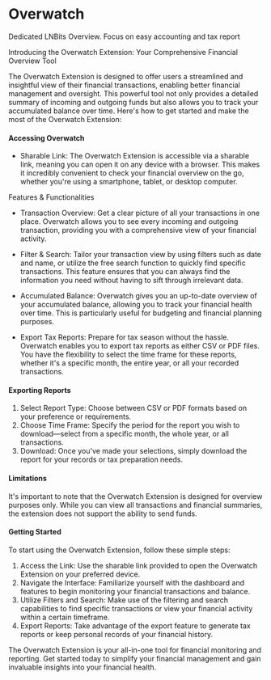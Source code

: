 # Overwatch
Dedicated LNBits Overview. Focus on easy accounting and tax report



Introducing the Overwatch Extension: Your Comprehensive Financial Overview Tool

The Overwatch Extension is designed to offer users a streamlined and insightful view of their financial transactions, enabling better financial management and oversight. This powerful tool not only provides a detailed summary of incoming and outgoing funds but also allows you to track your accumulated balance over time. Here's how to get started and make the most of the Overwatch Extension:

#### Accessing Overwatch

- Sharable Link: The Overwatch Extension is accessible via a sharable link, meaning you can open it on any device with a browser. This makes it incredibly convenient to check your financial overview on the go, whether you're using a smartphone, tablet, or desktop computer.

Features & Functionalities

- Transaction Overview: Get a clear picture of all your transactions in one place. Overwatch allows you to see every incoming and outgoing transaction, providing you with a comprehensive view of your financial activity.

- Filter & Search: Tailor your transaction view by using filters such as date and name, or utilize the free search function to quickly find specific transactions. This feature ensures that you can always find the information you need without having to sift through irrelevant data.

- Accumulated Balance: Overwatch gives you an up-to-date overview of your accumulated balance, allowing you to track your financial health over time. This is particularly useful for budgeting and financial planning purposes.

- Export Tax Reports: Prepare for tax season without the hassle. Overwatch enables you to export tax reports as either CSV or PDF files. You have the flexibility to select the time frame for these reports, whether it's a specific month, the entire year, or all your recorded transactions.

#### Exporting Reports

1. Select Report Type: Choose between CSV or PDF formats based on your preference or requirements.
2. Choose Time Frame: Specify the period for the report you wish to download—select from a specific month, the whole year, or all transactions.
3. Download: Once you've made your selections, simply download the report for your records or tax preparation needs.

#### Limitations

It's important to note that the Overwatch Extension is designed for overview purposes only. While you can view all transactions and financial summaries, the extension does not support the ability to send funds.



#### Getting Started

To start using the Overwatch Extension, follow these simple steps:

1. Access the Link: Use the sharable link provided to open the Overwatch Extension on your preferred device.
2. Navigate the Interface: Familiarize yourself with the dashboard and features to begin monitoring your financial transactions and balance.
3. Utilize Filters and Search: Make use of the filtering and search capabilities to find specific transactions or view your financial activity within a certain timeframe.
4. Export Reports: Take advantage of the export feature to generate tax reports or keep personal records of your financial history.

The Overwatch Extension is your all-in-one tool for financial monitoring and reporting. Get started today to simplify your financial management and gain invaluable insights into your financial health.
